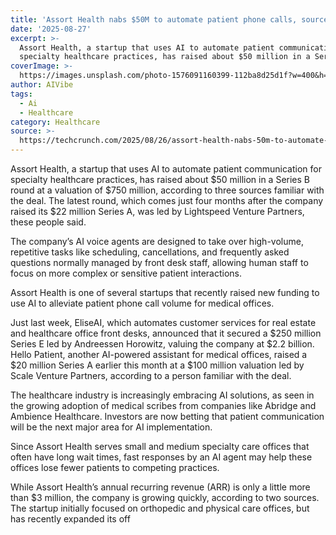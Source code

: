 ```yaml
---
title: 'Assort Health nabs $50M to automate patient phone calls, sources say'
date: '2025-08-27'
excerpt: >-
  Assort Health, a startup that uses AI to automate patient communication for
  specialty healthcare practices, has raised about $50 million in a Series B...
coverImage: >-
  https://images.unsplash.com/photo-1576091160399-112ba8d25d1f?w=400&h=200&fit=crop&auto=format
author: AIVibe
tags:
  - Ai
  - Healthcare
category: Healthcare
source: >-
  https://techcrunch.com/2025/08/26/assort-health-nabs-50m-to-automate-patient-phone-calls-sources-say/
---
```

Assort Health, a startup that uses AI to automate patient communication for specialty healthcare practices, has raised about $50 million in a Series B round at a valuation of $750 million, according to three sources familiar with the deal. The latest round, which comes just four months after the company raised its $22 million Series A, was led by Lightspeed Venture Partners, these people said.

The company’s AI voice agents are designed to take over high-volume, repetitive tasks like scheduling, cancellations, and frequently asked questions normally managed by front desk staff, allowing human staff to focus on more complex or sensitive patient interactions.


	
	




	
	



Assort Health is one of several startups that recently raised new funding to use AI to alleviate patient phone call volume for medical offices. 

Just last week, EliseAI, which automates customer services for real estate and healthcare office front desks, announced that it secured a $250 million Series E led by Andreessen Horowitz, valuing the company at $2.2 billion. Hello Patient, another AI-powered assistant for medical offices, raised a $20 million Series A earlier this month at a $100 million valuation led by Scale Venture Partners, according to a person familiar with the deal.

The healthcare industry is increasingly embracing AI solutions, as seen in the growing adoption of medical scribes from companies like Abridge and Ambience Healthcare. Investors are now betting that patient communication will be the next major area for AI implementation.

Since Assort Health serves small and medium specialty care offices that often have long wait times, fast responses by an AI agent may help these offices lose fewer patients to competing practices.

While Assort Health’s annual recurring revenue (ARR) is only a little more than $3 million, the company is growing quickly, according to two sources.  The startup initially focused on orthopedic and physical care offices, but has recently expanded its off
